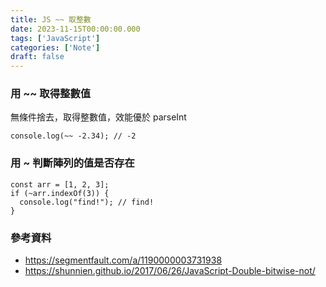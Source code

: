 ```yaml
---
title: JS ~~ 取整數
date: 2023-11-15T00:00:00.000
tags: ['JavaScript']
categories: ['Note']
draft: false
---
```


### 用 ~~ 取得整數值

無條件捨去，取得整數值，效能優於 parseInt

```JS
console.log(~~ -2.34); // -2
```

### 用 ~ 判斷陣列的值是否存在

```JS
const arr = [1, 2, 3];
if (~arr.indexOf(3)) {
  console.log("find!"); // find!
}
```

### 參考資料
- <https://segmentfault.com/a/1190000003731938>
- <https://shunnien.github.io/2017/06/26/JavaScript-Double-bitwise-not/>
